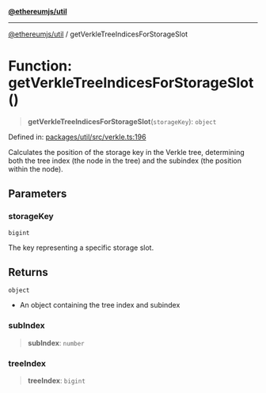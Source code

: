 [**@ethereumjs/util**](../README.md)

***

[@ethereumjs/util](../README.md) / getVerkleTreeIndicesForStorageSlot

# Function: getVerkleTreeIndicesForStorageSlot()

> **getVerkleTreeIndicesForStorageSlot**(`storageKey`): `object`

Defined in: [packages/util/src/verkle.ts:196](https://github.com/Dargon789/ethereumjs-monorepo/blob/master/packages/util/src/verkle.ts#L196)

Calculates the position of the storage key in the Verkle tree, determining
both the tree index (the node in the tree) and the subindex (the position within the node).

## Parameters

### storageKey

`bigint`

The key representing a specific storage slot.

## Returns

`object`

- An object containing the tree index and subindex

### subIndex

> **subIndex**: `number`

### treeIndex

> **treeIndex**: `bigint`
